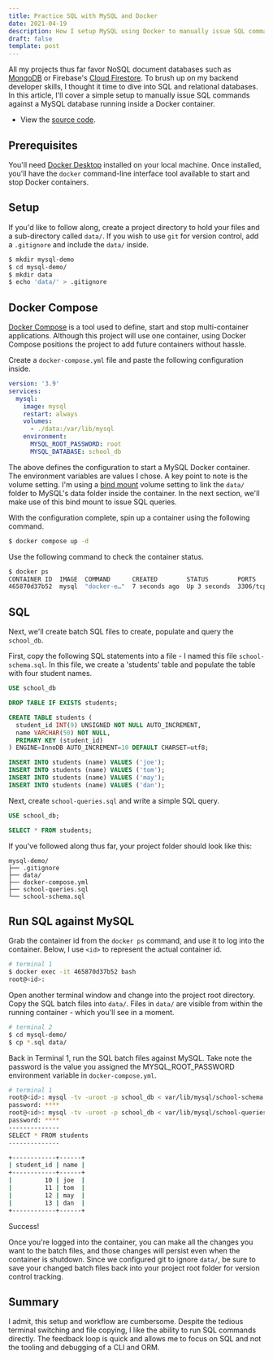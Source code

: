 ```yaml
---
title: Practice SQL with MySQL and Docker
date: 2021-04-19
description: How I setup MySQL using Docker to manually issue SQL commands.
draft: false
template: post
---
```


<!-- intro -->

All my projects thus far favor NoSQL document databases such as
[MongoDB](https://www.mongodb.com/2) or Firebase's
[Cloud Firestore](https://firebase.google.com/products/firestore). To brush up
on my backend developer skills, I thought it time to dive into SQL and
relational databases. In this article, I'll cover a simple setup to manually
issue SQL commands against a MySQL database running inside a Docker container.

<!-- intro -->

- View the [source code](https://github.com/dtjv/mysql-demo).

## Prerequisites

You'll need [Docker Desktop](https://www.docker.com/products/docker-desktop)
installed on your local machine. Once installed, you'll have the `docker`
command-line interface tool available to start and stop Docker containers.

## Setup

If you'd like to follow along, create a project directory to hold your files and
a sub-directory called `data/`. If you wish to use `git` for version control,
add a `.gitignore` and include the `data/` inside.

```bash
$ mkdir mysql-demo
$ cd mysql-demo/
$ mkdir data
$ echo 'data/' > .gitignore
```

## Docker Compose

[Docker Compose](https://docs.docker.com/compose/) is a tool used to define,
start and stop multi-container applications. Although this project will use one
container, using Docker Compose positions the project to add future containers
without hassle.

Create a `docker-compose.yml` file and paste the following configuration inside.

```yaml:title=docker-compose.yml
version: '3.9'
services:
  mysql:
    image: mysql
    restart: always
    volumes:
      - ./data:/var/lib/mysql
    environment:
      MYSQL_ROOT_PASSWORD: root
      MYSQL_DATABASE: school_db
```

The above defines the configuration to start a MySQL Docker container. The
environment variables are values I chose. A key point to note is the volume
setting. I'm using a
[bind mount](https://docs.docker.com/get-started/06_bind_mounts/) volume setting
to link the `data/` folder to MySQL's data folder inside the container. In the
next section, we'll make use of this bind mount to issue SQL queries.

With the configuration complete, spin up a container using the following
command.

```bash
$ docker compose up -d
```

Use the following command to check the container status.

```bash
$ docker ps
CONTAINER ID  IMAGE  COMMAND      CREATED        STATUS        PORTS                NAMES
465870d37b52  mysql  "docker-e…"  7 seconds ago  Up 3 seconds  3306/tcp, 33060/tcp  sql_mysql_service_1
```

## SQL

Next, we'll create batch SQL files to create, populate and query the
`school_db`.

First, copy the following SQL statements into a file - I named this file
`school-schema.sql`. In this file, we create a 'students' table and populate the
table with four student names.

```sql:title=school-schema.sql
USE school_db

DROP TABLE IF EXISTS students;

CREATE TABLE students (
  student_id INT(9) UNSIGNED NOT NULL AUTO_INCREMENT,
  name VARCHAR(50) NOT NULL,
  PRIMARY KEY (student_id)
) ENGINE=InnoDB AUTO_INCREMENT=10 DEFAULT CHARSET=utf8;

INSERT INTO students (name) VALUES ('joe');
INSERT INTO students (name) VALUES ('tom');
INSERT INTO students (name) VALUES ('may');
INSERT INTO students (name) VALUES ('dan');
```

Next, create `school-queries.sql` and write a simple SQL query.

```sql:title=school-queries.sql
USE school_db;

SELECT * FROM students;
```

If you've followed along thus far, your project folder should look like this:

```
mysql-demo/
├── .gitignore
├── data/
├── docker-compose.yml
├── school-queries.sql
└── school-schema.sql
```

## Run SQL against MySQL

Grab the container id from the `docker ps` command, and use it to log into the
container. Below, I use `<id>` to represent the actual container id.

```bash
# terminal 1
$ docker exec -it 465870d37b52 bash
root@<id>:
```

Open another terminal window and change into the project root directory. Copy
the SQL batch files into `data/`. Files in `data/` are visible from within the
running container - which you'll see in a moment.

```bash
# terminal 2
$ cd mysql-demo/
$ cp *.sql data/
```

Back in Terminal 1, run the SQL batch files against MySQL. Take note the
password is the value you assigned the MYSQL_ROOT_PASSWORD environment variable
in `docker-compose.yml`.

```bash
# terminal 1
root@<id>: mysql -tv -uroot -p school_db < var/lib/mysql/school-schema.sql
password: ****
root@<id>: mysql -tv -uroot -p school_db < var/lib/mysql/school-queries.sql
password: ****
--------------
SELECT * FROM students
--------------

+------------+------+
| student_id | name |
+------------+------+
|         10 | joe  |
|         11 | tom  |
|         12 | may  |
|         13 | dan  |
+------------+------+
```

Success!

Once you're logged into the container, you can make all the changes you want to
the batch files, and those changes will persist even when the container is
shutdown. Since we configured git to ignore `data/`, be sure to save your
changed batch files back into your project root folder for version control
tracking.

## Summary

I admit, this setup and workflow are cumbersome. Despite the tedious terminal
switching and file copying, I like the ability to run SQL commands directly. The
feedback loop is quick and allows me to focus on SQL and not the tooling and
debugging of a CLI and ORM.
